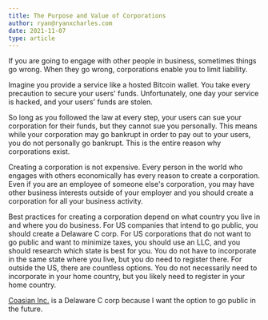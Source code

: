 ```yaml
---
title: The Purpose and Value of Corporations
author: ryan@ryanxcharles.com
date: 2021-11-07
type: article
---
```

      
If you are going to engage with other people in business, sometimes things go wrong. When they go wrong, corporations enable you to limit liability.

Imagine you provide a service like a hosted Bitcoin wallet. You take every precaution to secure your users' funds. Unfortunately, one day your service is hacked, and your users' funds are stolen.

So long as you followed the law at every step, your users can sue your corporation for their funds, but they cannot sue you personally. This means while your corporation may go bankrupt in order to pay out to your users, you do not personally go bankrupt. This is the entire reason why corporations exist.

Creating a corporation is not expensive. Every person in the world who engages with others economically has every reason to create a corporation. Even if you are an employee of someone else's corporation, you may have other business interests outside of your employer and you should create a corporation for all your business activity.

Best practices for creating a corporation depend on what country you live in and where you do business. For US companies that intend to go public, you should create a Delaware C corp. For US corporations that do not want to go public and want to minimize taxes, you should use an LLC, and you should research which state is best for you. You do not have to incorporate in the same state where you live, but you do need to register there. For outside the US, there are countless options. You do not necessarily need to incorporate in your home country, but you likely need to register in your home country.

[Coasian Inc.](https://www.coasian.com/) is a Delaware C corp because I want the option to go public in the future.